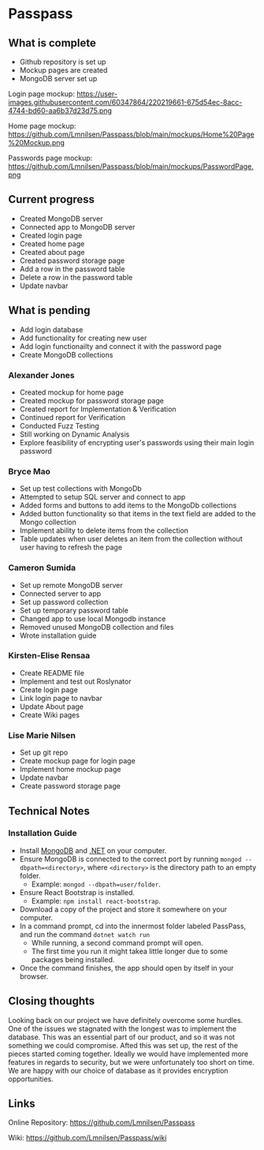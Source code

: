 # Passpass 

## What is complete

* Github repository is set up
* Mockup pages are created
* MongoDB server set up

Login page mockup:
https://user-images.githubusercontent.com/60347864/220219661-675d54ec-8acc-4744-bd60-aa6b37d23d75.png

Home page mockup:
https://github.com/Lmnilsen/Passpass/blob/main/mockups/Home%20Page%20Mockup.png

Passwords page mockup:
https://github.com/Lmnilsen/Passpass/blob/main/mockups/PasswordPage.png

## Current progress
* Created MongoDB server
* Connected app to MongoDB server
* Created login page
* Created home page
* Created about page
* Created password storage page
* Add a row in the password table
* Delete a row in the password table
* Update navbar


## What is pending
* Add login database
* Add functionality for creating new user
* Add login functionailty and connect it with the password page
* Create MongoDB collections


### Alexander Jones
* Created mockup for home page
* Created mockup for password storage page
* Created report for Implementation & Verification
* Continued report for Verification
* Conducted Fuzz Testing
* Still working on Dynamic Analysis
* Explore feasibility of encrypting user's passwords using their main login password

### Bryce Mao
* Set up test collections with MongoDb 
* Attempted to setup SQL server and connect to app
* Added forms and buttons to add items to the MongoDb collections
* Added button functionality so that items in the text field are added to the Mongo collection
* Implement ability to delete items from the collection
* Table updates when user deletes an item from the collection without user having to refresh the page

### Cameron Sumida
* Set up remote MongoDB server
* Connected server to app
* Set up password collection
* Set up temporary password table
* Changed app to use local Mongodb instance
* Removed unused MongoDB collection and files
* Wrote installation guide

### Kirsten-Elise Rensaa
* Create README file
* Implement and test out Roslynator
* Create login page
* Link login page to navbar
* Update About page
* Create Wiki pages

### Lise Marie Nilsen
* Set up git repo
* Create mockup page for login page
* Implement home mockup page
* Update navbar
* Create password storage page

## Technical Notes

### Installation Guide
* Install [MongoDB](https://www.mongodb.com/docs/manual/administration/install-community/) and [.NET](https://dotnet.microsoft.com/en-us/download) on your computer.
* Ensure MongoDB is connected to the correct port by running ``mongod --dbpath=<directory>``, where ``<directory>`` is the directory path to an empty folder.
  * Example: ``mongod --dbpath=user/folder``.
* Ensure React Bootstrap is installed.
  * Example: ``npm install react-bootstrap``.
* Download a copy of the project and store it somewhere on your computer.
* In a command prompt, cd into the innermost folder labeled PassPass, and run the command ``dotnet watch run``
  * While running, a second command prompt will open.
  * The first time you run it might takea little longer due to some packages being installed.
* Once the command finishes, the app should open by itself in your browser.

## Closing thoughts

Looking back on our project we have definitely overcome some hurdles. One of the issues we stagnated with the longest was to implement the database. This was an essential part of our product, and so it was not something we could compromise. Afted this was set up, the rest of the pieces started coming together. Ideally we would have implemented more features in regards to security, but we were unfortunately too short on time. We are happy with our choice of database as it provides encryption opportunities.


## Links
Online Repository:
https://github.com/Lmnilsen/Passpass

Wiki:
https://github.com/Lmnilsen/Passpass/wiki

